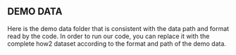 ## DEMO DATA
Here is the demo data folder that is consistent with the data path and format read by the code. In order to run our code, you can replace it with the complete how2 dataset according to the format and path of the demo data.
